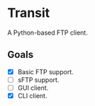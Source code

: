 # Transit
A Python-based FTP client. 

## Goals
 - [x] Basic FTP support.
 - [ ] sFTP support.
 - [ ] GUI client.
 - [x] CLI client.
